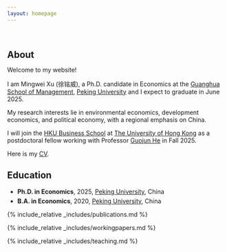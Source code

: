 ```yaml
---
layout: homepage
---
```


<h1 id="about-me"></h1>

<h2 style="margin: 60px 0px 10px;">About</h2>

Welcome to my website!

I am Mingwei Xu (徐铭威), a Ph.D. candidate in Economics at the [Guanghua School of Management](https://en.gsm.pku.edu.cn/), [Peking University](https://english.pku.edu.cn/) and I expect to graduate in June 2025.

My research interests lie in environmental economics, development economics, and political economy, with a regional emphasis on China.

I will join the [HKU Business School](https://www.hkubs.hku.hk/) at [The University of Hong Kong](https://www.hku.hk/) as a postdoctoral fellow working with Professor [Guojun He](https://www.guojunhe.com/) in Fall 2025.

Here is my [CV](https://mingweixu.com/CV/CV_Mingwei_Xu_May2025.pdf).

## Education
- **Ph.D. in Economics**, 2025, [Peking University](https://english.pku.edu.cn/), China
  <div style="margin-bottom:5px"></div>
- **B.A. in Economics**, 2020, [Peking University](https://english.pku.edu.cn/), China

{% include_relative _includes/publications.md %}

{% include_relative _includes/workingpapers.md %}

{% include_relative _includes/teaching.md %}
